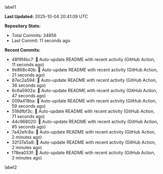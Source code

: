
label1 
<!-- ACTIVITY_START -->
**Last Updated:** 2025-10-04 20:41:09 UTC

**Repository Stats:**
- Total Commits: 34856
- Last Commit: 11 seconds ago

**Recent Commits:**
- 48f9f4bc7: 🤖 Auto-update README with recent activity (GitHub Action, 11 seconds ago)
- 9e868c40b: 🤖 Auto-update README with recent activity (GitHub Action, 21 seconds ago)
- 87ec2a594: 🤖 Auto-update README with recent activity (GitHub Action, 36 seconds ago)
- 6c6a5902a: 🤖 Auto-update README with recent activity (GitHub Action, 47 seconds ago)
- 009a418ba: 🤖 Auto-update README with recent activity (GitHub Action, 59 seconds ago)
- 518dfbf3c: 🤖 Auto-update README with recent activity (GitHub Action, 71 seconds ago)
- 44c968020: 🤖 Auto-update README with recent activity (GitHub Action, 85 seconds ago)
- 7a42efc8a: 🤖 Auto-update README with recent activity (GitHub Action, 2 minutes ago)
- 32f37a5a8: 🤖 Auto-update README with recent activity (GitHub Action, 2 minutes ago)
- f78ea033f: 🤖 Auto-update README with recent activity (GitHub Action, 2 minutes ago)
<!-- ACTIVITY_END -->

label2
